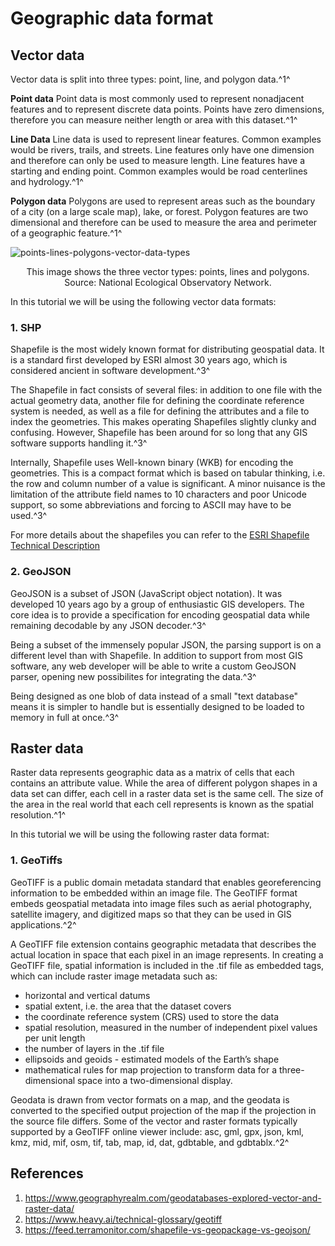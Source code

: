 # Geographic data format

## Vector data
Vector data is split into three types: point, line, and polygon data.^1^

**Point data**
Point data is most commonly used to represent nonadjacent features and to represent discrete data points. Points have zero dimensions, therefore you can measure neither length or area with this dataset.^1^

**Line Data**
Line data is used to represent linear features. Common examples would be rivers, trails, and streets.  Line features only have one dimension and therefore can only be used to measure length.  Line features have a starting and ending point. Common examples would be road centerlines and hydrology.^1^

**Polygon data**
Polygons are used to represent areas such as the boundary of a city (on a large scale map), lake, or forest.  Polygon features are two dimensional and therefore can be used to measure the area and perimeter of a geographic feature.^1^

![points-lines-polygons-vector-data-types](../../assets/points-lines-polygons-vector-data-types.png)

<p style="text-align: center;">This image shows the three vector types: points, lines and polygons. Source: National Ecological Observatory Network.
</p>



In this tutorial we will be using the following vector data formats:

### 1. SHP

Shapefile is the most widely known format for distributing geospatial data. It is a standard first developed by ESRI almost 30 years ago, which is considered ancient in software development.^3^ 

The Shapefile in fact consists of several files: in addition to one file with the actual geometry data, another file for defining the coordinate reference system is needed, as well as a file for defining the attributes and a file to index the geometries. This makes operating Shapefiles slightly clunky and confusing. However, Shapefile has been around for so long that any GIS software supports handling it.^3^

Internally, Shapefile uses Well-known binary (WKB) for encoding the geometries. This is a compact format which is based on tabular thinking, i.e. the row and column number of a value is significant. A minor nuisance is the limitation of the attribute field names to 10 characters and poor Unicode support, so some abbreviations and forcing to ASCII may have to be used.^3^

For more details about the shapefiles you can refer to the [ESRI Shapefile Technical Description](https://www.esri.com/content/dam/esrisites/sitecore-archive/Files/Pdfs/library/whitepapers/pdfs/shapefile.pdf)

### 2. GeoJSON

GeoJSON is a subset of JSON (JavaScript object notation). It was developed 10 years ago by a group of enthusiastic GIS developers. The core idea is to provide a specification for encoding geospatial data while remaining decodable by any JSON decoder.^3^

Being a subset of the immensely popular JSON, the parsing support is on a different level than with Shapefile. In addition to support from most GIS software, any web developer will be able to write a custom GeoJSON parser, opening new possibilites for integrating the data.^3^

Being designed as one blob of data instead of a small "text database" means it is simpler to handle but is essentially designed to be loaded to memory in full at once.^3^ 

## Raster data
Raster data represents geographic data as a matrix of cells that each contains an attribute value. While the area of different polygon shapes in a data set can differ, each cell in a raster data set is the same cell. The size of the area in the real world that each cell represents is known as the spatial resolution.^1^

In this tutorial we will be using the following raster data format:

### 1. GeoTiffs

GeoTIFF is a public domain metadata standard that enables georeferencing information to be embedded within an image file. The GeoTIFF format embeds geospatial metadata into image files such as aerial photography, satellite imagery, and digitized maps so that they can be used in GIS applications.^2^

A GeoTIFF file extension contains geographic metadata that describes the actual location in space that each pixel in an image represents. In creating a GeoTIFF file, spatial information is included in the .tif file as embedded tags, which can include raster image metadata such as:
* horizontal and vertical datums 
* spatial extent, i.e. the area that the dataset covers
* the coordinate reference system (CRS) used to store the data
* spatial resolution, measured in the number of independent pixel values per unit length
* the number of layers in the .tif file
* ellipsoids and geoids - estimated models of the Earth’s shape
* mathematical rules for map projection to transform data for a three-dimensional space into a two-dimensional display.

Geodata is drawn from vector formats on a map, and the geodata is converted to the specified output projection of the map if the projection in the source file differs. Some of the vector and raster formats typically supported by a GeoTIFF online viewer include: asc, gml, gpx, json, kml, kmz, mid, mif, osm, tif, tab, map, id, dat, gdbtable, and gdbtablx.^2^


## References

1. https://www.geographyrealm.com/geodatabases-explored-vector-and-raster-data/
3. https://www.heavy.ai/technical-glossary/geotiff
4. https://feed.terramonitor.com/shapefile-vs-geopackage-vs-geojson/
